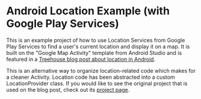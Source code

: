 Android Location Example (with Google Play Services)
========================

This is an example project of how to use Location Services from Google Play Services to find a user's current location and display it on a map. It is built on the "Google Map Activity" template from Android Studio and is featured in a [Treehouse blog post about location in Android](http://blog.teamtreehouse.com/beginners-guide-location-android).

This is an alternative way to organize location-related code which makes for a cleaner Activity. Location code has been abstracted into a custom LocationProvider class. If you would like to see the original project that is used on the blog post, check out its [project page](https://github.com/treehouse/android-location-example).
